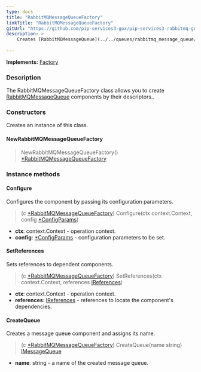 ```yaml
---
type: docs
title: "RabbitMQMessageQueueFactory"
linkTitle: "RabbitMQMessageQueueFactory"
gitUrl: "https://github.com/pip-services3-gox/pip-services3-rabbitmq-gox"
description: >
    Creates [RabbitMQMessageQueue](../../queues/rabbitmq_message_queue/) components by their descriptors.
    
---
```


**Implements:** [Factory](../../../components/build/factory)

### Description
The RabbitMQMessageQueueFactory class allows you to create [RabbitMQMessageQueue](../../queues/rabbitmq_message_queue/) components by their descriptors..


### Constructors
Creates an instance of this class.

#### NewRabbitMQMessageQueueFactory
> NewRabbitMQMessageQueueFactory() [*RabbitMQMessageQueueFactory]()


### Instance methods

#### Configure
Configures the component by passing its configuration parameters.

> (c [*RabbitMQMessageQueueFactory]()) Configure(ctx context.Context, config [*ConfigParams](../../../commons/config/config_params))

- **ctx**: context.Context - operation context.
- **config**: [*ConfigParams](../../../commons/config/config_params) - configuration parameters to be set.


#### SetReferences
Sets references to dependent components.

> (c [*RabbitMQMessageQueueFactory]()) SetReferences(ctx context.Context, references [IReferences](../../../commons/refer/ireferences))

- **ctx**: context.Context - operation context.
- **references**: [IReferences](../../../commons/refer/ireferences) - references to locate the component's dependencies.


#### CreateQueue
Creates a message queue component and assigns its name.
> (c [*RabbitMQMessageQueueFactory]()) CreateQueue(name string) [IMessageQueue](../../../messaging/queues/imessage_queue)

 - **name**: string - a name of the created message queue.